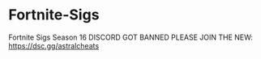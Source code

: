 # Fortnite-Sigs
Fortnite Sigs Season 16
DISCORD GOT BANNED PLEASE JOIN THE NEW: https://dsc.gg/astralcheats
